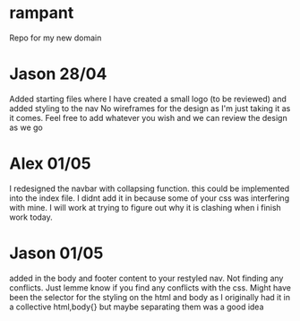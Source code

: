 # rampant
Repo for my new domain

# Jason 28/04
  Added starting files where I have created a small logo (to be reviewed) and added styling to the nav
  No wireframes for the design as I'm just taking it as it comes.
  Feel free to add whatever you wish and we can review the design as we go

# Alex 01/05
I redesigned the navbar with collapsing function. this could be implemented into the index file. I didnt add it in because some of your css was interfering with mine. I will work at trying to figure out why it is clashing when i finish work today.

# Jason 01/05
added in the body and footer content to your restyled nav. Not finding any conflicts. Just lemme know if you find any conflicts with the css. Might have been the selector for the styling on the html and body as I originally had it in a collective html,body{} but maybe separating them was a good idea